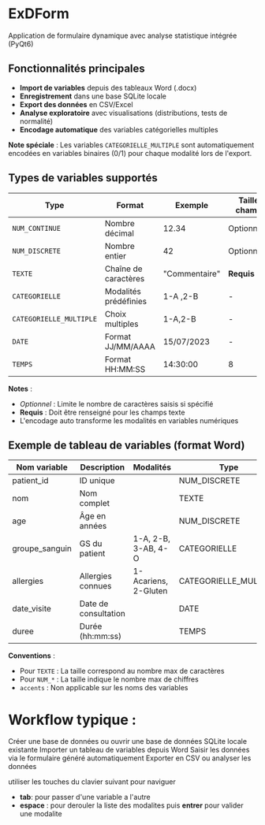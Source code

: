 # ExDForm

Application de formulaire dynamique avec analyse statistique intégrée (PyQt6)

## Fonctionnalités principales
- **Import de variables** depuis des tableaux Word (.docx)
- **Enregistrement** dans une base SQLite locale
- **Export des données** en CSV/Excel
- **Analyse exploratoire** avec visualisations (distributions, tests de normalité)
- **Encodage automatique** des variables catégorielles multiples

**Note spéciale** : Les variables `CATEGORIELLE_MULTIPLE` sont automatiquement encodées en variables binaires (0/1) pour chaque modalité lors de l'export.

## Types de variables supportés

| Type                 | Format                      | Exemple               | Taille champ | Encodage auto |
|----------------------|----------------------------|-----------------------|--------------|---------------|
| `NUM_CONTINUE`       | Nombre décimal              | 12.34                 | Optionnel*   | -             |
| `NUM_DISCRETE`       | Nombre entier               | 42                    | Optionnel*   | -             |
| `TEXTE`              | Chaîne de caractères        | "Commentaire"         | **Requis**   | -             |
| `CATEGORIELLE`       | Modalités prédéfinies       | 1-A ,2-B              | -            | 1 ou  2       |
| `CATEGORIELLE_MULTIPLE` | Choix multiples          |  1-A,2-B              | -            | A(0/1)        |
| `DATE`               | Format JJ/MM/AAAA           | 15/07/2023            | -            | -             |
| `TEMPS`              | Format HH:MM:SS             | 14:30:00              | 8            | -             |

**Notes** :
- *Optionnel* : Limite le nombre de caractères saisis si spécifié
- **Requis** : Doit être renseigné pour les champs texte
- L'encodage auto transforme les modalités en variables numériques

## Exemple de tableau de variables (format Word)

| Nom variable    | Description          | Modalités              | Type                | Taille |
|-----------------|----------------------|------------------------|---------------------|--------|
| patient_id      | ID unique            |                        | NUM_DISCRETE        | 6      |
| nom             | Nom complet          |                        | TEXTE               | 50     |
| age             | Âge en années        |                        | NUM_DISCRETE        | 3      |
| groupe_sanguin  | GS du patient        | 1-A, 2-B, 3-AB, 4-O    | CATEGORIELLE        |        |
| allergies       | Allergies connues    | 1-Acariens, 2-Gluten   | CATEGORIELLE_MULTIPLE |      |
| date_visite     | Date de consultation |                        | DATE                |        |
| duree           | Durée (hh:mm:ss)     |                        | TEMPS               | 8      |

**Conventions** :
- Pour `TEXTE` : La taille correspond au nombre max de caractères
- Pour `NUM_*` : La taille indique le nombre max de chiffres
- `accents` : Non applicable sur les noms des variables

# Workflow typique :

Créer une base de données ou ouvrir une base de données SQLite locale existante 
Importer un tableau de variables depuis Word
Saisir les données via le formulaire généré automatiquement
Exporter en CSV ou analyser les données

utiliser les touches du clavier suivant pour naviguer
- **tab**: pour passer d'une variable a l'autre
- **espace** : pour derouler la liste des modalites puis **entrer** pour valider une modalite

